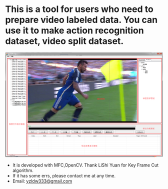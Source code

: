 # This is a tool for users who need to prepare video labeled data. You can use it to make action recognition dataset, video split dataset.  
![png](Documents/Dialog.png)
* It is developed with MFC,OpenCV. Thank LiShi Yuan for Key Frame Cut algorithm.
* If it has some errs, please contact me at any time.  
* Email: yzldw333@gmail.com  
